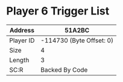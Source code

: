 
#  Player 6 Trigger List
Address   | 51A2BC
----------|-------------
Player ID | -114730 (Byte Offset: 0)
Size 	  | 4
Length 	  | 3
SC:R      | Backed By Code


